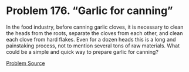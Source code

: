 # Problem 176. “Garlic for canning”

In the food industry, before canning garlic cloves, it is necessary to clean the heads from the roots, separate the cloves from each other, and clean each clove from hard flakes. Even for a dozen heads this is a long and painstaking process, not to mention several tons of raw materials. What could be a simple and quick way to prepare garlic for canning?

[Problem Source](https://www.trizland.ru/tasks/5096/)